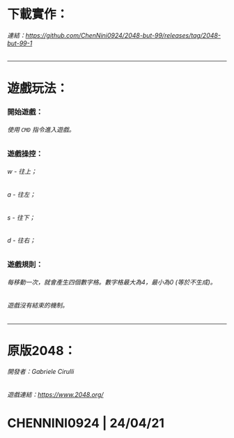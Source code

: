 # 下載實作：
###### 連結：https://github.com/ChenNini0924/2048-but-99/releases/tag/2048-but-99-1
<hr>

# 遊戲玩法：
### 開始遊戲：
###### 使用 `CMD` 指令進入遊戲。
### 遊戲操控：
###### w - 往上；
###### a - 往左；
###### s - 往下；
###### d - 往右；
### 遊戲規則：
###### 每移動一次，就會產生四個數字格。數字格最大為4，最小為0 (等於不生成)。
###### 遊戲沒有結束的機制。
<hr>

# 原版2048：
###### 開發者：Gabriele Cirulli
###### 遊戲連結：https://www.2048.org/


# CHENNINI0924 | 24/04/21
